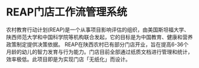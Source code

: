 # REAP门店工作流管理系统
农村教育行动计划(REAP)是一个从事项目影响评估的组织，由美国斯坦福大学、陕西师范大学和中国科学院等机构联合发起，它的目标是为中国教育、健康和营养政策制定提供决策依据。
 REAP在陕西农村已有部分门店开业，旨在提高6-36个月龄的幼儿的智力发育与行为能力。门店目前全部通过纸质文档进行管理和统计，效率极低。此项目即是为实现门店「无纸化」而设计。
